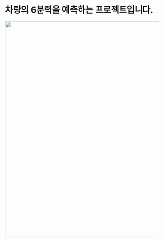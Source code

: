 # 차량의 6분력을 예측하는 프로젝트입니다.

<div>
<img width="700" src="https://user-images.githubusercontent.com/71249009/93075644-0f0f3f80-f6c1-11ea-94c4-ee7086a8334d.png">
</div>

